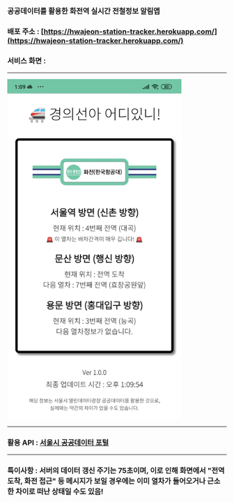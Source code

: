 ### 공공데이터를 활용한 화전역 실시간 전철정보 알림앱

### 배포 주소 : [https://hwajeon-station-tracker.herokuapp.com/](https://hwajeon-station-tracker.herokuapp.com/)

### 서비스 화면 : 

---

<img src = "/result.jpg" width = "400"/>

---

### 활용 API : [서울시 공공데이터 포털](https://data.seoul.go.kr/dataList/OA-12764/F/1/datasetView.do)

---

### 특이사항 : 서버의 데이터 갱신 주기는 75초이며, 이로 인해 화면에서 "전역 도착, 화전 접근" 등 메시지가 보일 경우에는 이미 열차가 들어오거나 근소한 차이로 떠난 상태일 수도 있음!
